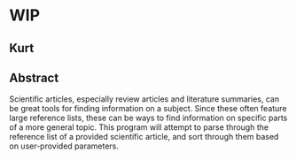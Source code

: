 # WIP

## Kurt

## Abstract
Scientific articles, especially review articles and literature summaries, can be great tools for finding information on a subject. Since these often feature large reference lists, these can be ways to find information on specific parts of a more general topic. This program will attempt to parse through the reference list of a provided scientific article, and sort through them based on user-provided parameters. 
